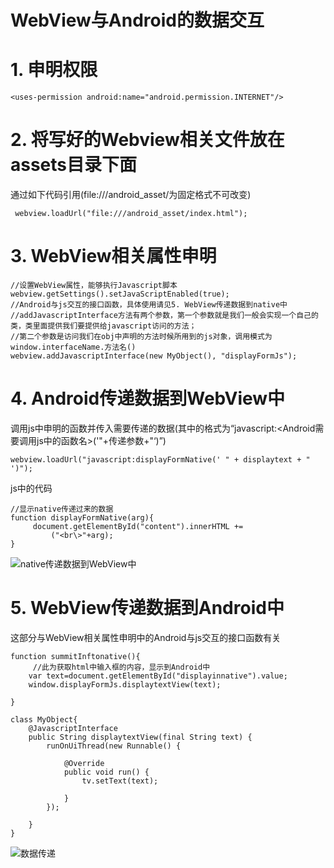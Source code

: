 # WebView与Android的数据交互
# 1. 申明权限

```
<uses-permission android:name="android.permission.INTERNET"/>
```

# 2. 将写好的Webview相关文件放在assets目录下面

通过如下代码引用(file:///android_asset/为固定格式不可改变)

```
 webview.loadUrl("file:///android_asset/index.html");
```

# 3. WebView相关属性申明

```
//设置WebView属性，能够执行Javascript脚本
webview.getSettings().setJavaScriptEnabled(true);
//Android与js交互的接口函数，具体使用请见5. WebView传递数据到native中
//addJavascriptInterface方法有两个参数，第一个参数就是我们一般会实现一个自己的类，类里面提供我们要提供给javascript访问的方法；
//第二个参数是访问我们在obj中声明的方法时候所用到的js对象，调用模式为window.interfaceName.方法名()
webview.addJavascriptInterface(new MyObject(), "displayFormJs");
```

# 4. Android传递数据到WebView中

调用js中申明的函数并传入需要传递的数据(其中的格式为“javascript:<Android需要调用js中的函数名>('"+传递参数+"‘)”)

```
webview.loadUrl("javascript:displayFormNative(' " + displaytext + " ')");
```
js中的代码

```
//显示native传递过来的数据
function displayFormNative(arg){
	 document.getElementById("content").innerHTML +=   
         ("<br\>"+arg);
}
```

![native传递数据到WebView中](http://chuantu.biz/t5/35/1474886953x988815626.png)
# 5. WebView传递数据到Android中
这部分与WebView相关属性申明中的Android与js交互的接口函数有关

```
function summitInftonative(){
     //此为获取html中输入框的内容，显示到Android中
	var text=document.getElementById("displayinnative").value;
	window.displayFormJs.displaytextView(text);
	
}
```

```
class MyObject{
    @JavascriptInterface
    public String displaytextView(final String text) {
        runOnUiThread(new Runnable() {

            @Override
            public void run() {
                tv.setText(text);
                
            }
        });
        
    }
}
```
![数据传递](http://chuantu.biz/t5/35/1474887181x988815626.png)

